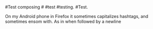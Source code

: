 #Test composing # #test #testing.
#Test.
 
On my Android phone in Firefox it sometimes capitalizes hashtags, and sometimes ensom with. As in when followed by a newline
